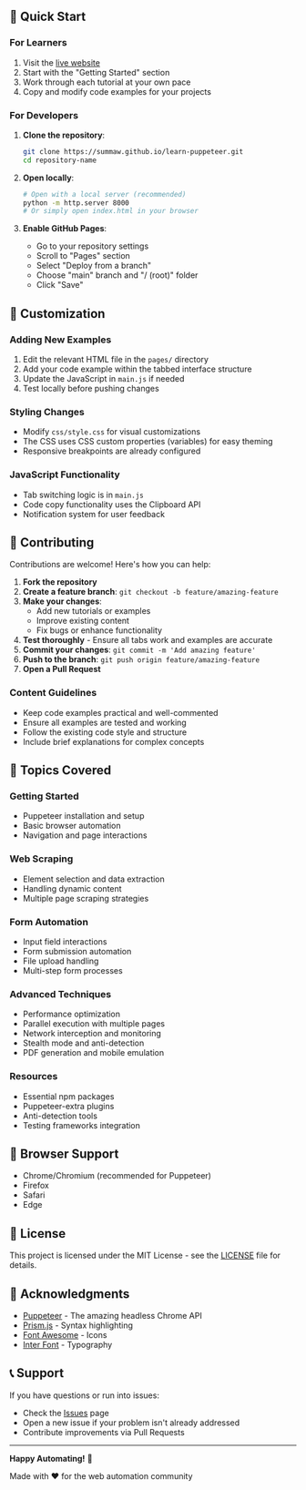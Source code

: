 
## 🚀 Quick Start

### For Learners
1. Visit the [live website](https://summaw.github.io/learn-puppeteer)
2. Start with the "Getting Started" section
3. Work through each tutorial at your own pace
4. Copy and modify code examples for your projects

### For Developers
1. **Clone the repository**:
   ```bash
   git clone https://summaw.github.io/learn-puppeteer.git
   cd repository-name
   ```

2. **Open locally**:
   ```bash
   # Open with a local server (recommended)
   python -m http.server 8000
   # Or simply open index.html in your browser
   ```

3. **Enable GitHub Pages**:
   - Go to your repository settings
   - Scroll to "Pages" section
   - Select "Deploy from a branch"
   - Choose "main" branch and "/ (root)" folder
   - Click "Save"

## 🎨 Customization

### Adding New Examples
1. Edit the relevant HTML file in the `pages/` directory
2. Add your code example within the tabbed interface structure
3. Update the JavaScript in `main.js` if needed
4. Test locally before pushing changes

### Styling Changes
- Modify `css/style.css` for visual customizations
- The CSS uses CSS custom properties (variables) for easy theming
- Responsive breakpoints are already configured

### JavaScript Functionality
- Tab switching logic is in `main.js`
- Code copy functionality uses the Clipboard API
- Notification system for user feedback

## 🤝 Contributing

Contributions are welcome! Here's how you can help:

1. **Fork the repository**
2. **Create a feature branch**: `git checkout -b feature/amazing-feature`
3. **Make your changes**:
   - Add new tutorials or examples
   - Improve existing content
   - Fix bugs or enhance functionality
4. **Test thoroughly** - Ensure all tabs work and examples are accurate
5. **Commit your changes**: `git commit -m 'Add amazing feature'`
6. **Push to the branch**: `git push origin feature/amazing-feature`
7. **Open a Pull Request**

### Content Guidelines
- Keep code examples practical and well-commented
- Ensure all examples are tested and working
- Follow the existing code style and structure
- Include brief explanations for complex concepts

## 📖 Topics Covered

### Getting Started
- Puppeteer installation and setup
- Basic browser automation
- Navigation and page interactions

### Web Scraping
- Element selection and data extraction
- Handling dynamic content
- Multiple page scraping strategies

### Form Automation
- Input field interactions
- Form submission automation
- File upload handling
- Multi-step form processes

### Advanced Techniques
- Performance optimization
- Parallel execution with multiple pages
- Network interception and monitoring
- Stealth mode and anti-detection
- PDF generation and mobile emulation

### Resources
- Essential npm packages
- Puppeteer-extra plugins
- Anti-detection tools
- Testing frameworks integration

## 🔧 Browser Support

- Chrome/Chromium (recommended for Puppeteer)
- Firefox
- Safari
- Edge

## 📄 License

This project is licensed under the MIT License - see the [LICENSE](LICENSE) file for details.

## 🙏 Acknowledgments

- [Puppeteer](https://pptr.dev/) - The amazing headless Chrome API
- [Prism.js](https://prismjs.com/) - Syntax highlighting
- [Font Awesome](https://fontawesome.com/) - Icons
- [Inter Font](https://rsms.me/inter/) - Typography

## 📞 Support

If you have questions or run into issues:
- Check the [Issues](https://github.com/yourusername/repository-name/issues) page
- Open a new issue if your problem isn't already addressed
- Contribute improvements via Pull Requests

---

**Happy Automating!** 🎉

Made with ❤️ for the web automation community

